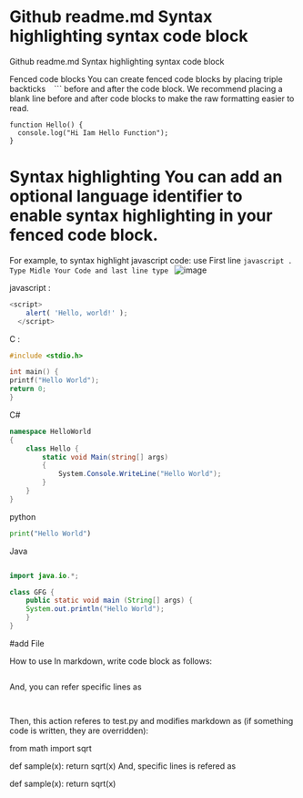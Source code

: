 # Github readme.md Syntax highlighting syntax code block 
Github readme.md Syntax highlighting syntax code block 

Fenced code blocks
You can create fenced code blocks by placing triple backticks ``` ``` ```
before and after the code block.
We recommend placing a blank line before and after code blocks to make the raw formatting easier to read.

```
function Hello() {
  console.log("Hi Iam Hello Function");
}
```
# Syntax highlighting You can add an optional language identifier to enable syntax highlighting in your fenced code block.

For example, to syntax highlight javascript code: use First line ``````javascript .  Type Midle Your Code and last line type `````` 
![image](https://user-images.githubusercontent.com/45946252/168409372-b44bb15d-b9b0-43f7-8aa2-02fc3054e082.png)

javascript :

```javascript
<script>
    alert( 'Hello, world!' );
  </script>
```
C :

```C
#include <stdio.h>

int main() {
printf("Hello World");
return 0;
}
```
C#
```C#
namespace HelloWorld
{
	class Hello {		
		static void Main(string[] args)
		{
			System.Console.WriteLine("Hello World");
		}
	}
}
```
python

```python
print("Hello World")
```

Java

```java

import java.io.*;

class GFG {
	public static void main (String[] args) {
	System.out.println("Hello World");
	}
}

```

#add File

How to use
In markdown, write code block as follows:

```python:test.py

```

And, you can refer specific lines as
```python:tests/src/sample.py [4-5]
 
```
Then, this action referes to test.py and modifies markdown as (if something code is written, they are overridden):

from math import sqrt


def sample(x):
    return sqrt(x)
And, specific lines is refered as

def sample(x):
    return sqrt(x)
 

